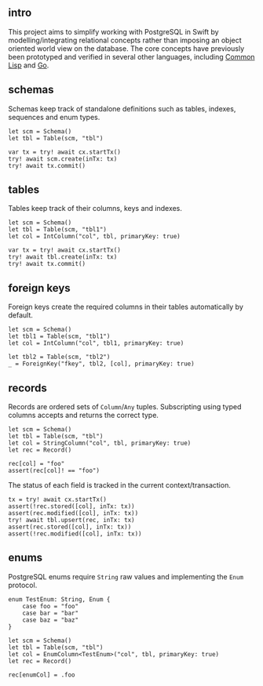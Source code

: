 ## intro
This project aims to simplify working with PostgreSQL in Swift by modelling/integrating relational concepts rather than imposing an object oriented world view on the database. The core concepts have previously been prototyped and verified in several other languages, including [Common Lisp](https://github.com/codr7/cl-redb) and [Go](https://github.com/codr7/gstraps).

## schemas
Schemas keep track of standalone definitions such as tables, indexes, sequences and enum types.

```
let scm = Schema()
let tbl = Table(scm, "tbl")

var tx = try! await cx.startTx()
try! await scm.create(inTx: tx)
try! await tx.commit()
```

## tables
Tables keep track of their columns, keys and indexes.

```
let scm = Schema()
let tbl = Table(scm, "tbl1")
let col = IntColumn("col", tbl, primaryKey: true)

var tx = try! await cx.startTx()
try! await tbl.create(inTx: tx)
try! await tx.commit()
```

## foreign keys
Foreign keys create the required columns in their tables automatically by default.

```
let scm = Schema()
let tbl1 = Table(scm, "tbl1")
let col = IntColumn("col", tbl1, primaryKey: true)

let tbl2 = Table(scm, "tbl2")
_ = ForeignKey("fkey", tbl2, [col], primaryKey: true)
```

## records
Records are ordered sets of `Column`/`Any` tuples.
Subscripting using typed columns accepts and returns the correct type.

```
let scm = Schema()
let tbl = Table(scm, "tbl")
let col = StringColumn("col", tbl, primaryKey: true)
let rec = Record()

rec[col] = "foo"
assert(rec[col]! == "foo")
```

The status of each field is tracked in the current context/transaction.

```
tx = try! await cx.startTx()
assert(!rec.stored([col], inTx: tx))
assert(rec.modified([col], inTx: tx))
try! await tbl.upsert(rec, inTx: tx)
assert(rec.stored([col], inTx: tx))
assert(!rec.modified([col], inTx: tx))
```

## enums
PostgreSQL enums require `String` raw values and implementing the `Enum` protocol.

```
enum TestEnum: String, Enum {
    case foo = "foo"
    case bar = "bar"
    case baz = "baz"
}

let scm = Schema()
let tbl = Table(scm, "tbl")
let col = EnumColumn<TestEnum>("col", tbl, primaryKey: true)
let rec = Record()

rec[enumCol] = .foo
```